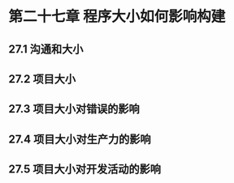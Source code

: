 # 第二十七章 程序大小如何影响构建

## 27.1 沟通和大小

## 27.2 项目大小

## 27.3 项目大小对错误的影响

## 27.4 项目大小对生产力的影响

## 27.5 项目大小对开发活动的影响
